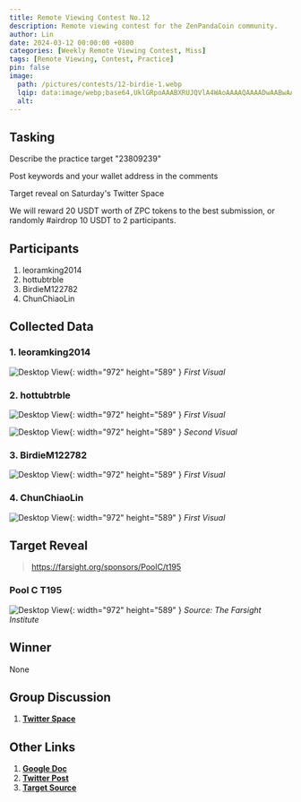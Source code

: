 ```yaml
---
title: Remote Viewing Contest No.12
description: Remote viewing contest for the ZenPandaCoin community.
author: Lin
date: 2024-03-12 00:00:00 +0800
categories: [Weekly Remote Viewing Contest, Miss]
tags: [Remote Viewing, Contest, Practice]
pin: false
image:
  path: /pictures/contests/12-birdie-1.webp
  lqip: data:image/webp;base64,UklGRpoAAABXRUJQVlA4WAoAAAAQAAAADwAABwAAQUxQSDIAAAARL0AmbZurmr57yyIiqE8oiG0bejIYEQTgqiDA9vqnsUSI6H+oAERp2HZ65qP/VIAWAFZQOCBCAAAA8AEAnQEqEAAIAAVAfCWkAALp8sF8rgRgAP7o9FDvMCkMde9PK7euH5M1m6VWoDXf2FkP3BqV0ZYbO6NA/VFIAAAA
  alt:
---
```


## Tasking

Describe the practice target "23809239"

Post keywords and your wallet address in the comments

Target reveal on Saturday's Twitter Space

We will reward 20 USDT worth of ZPC tokens to the best submission, or randomly #airdrop 10 USDT to 2 participants.


## Participants

1. leoramking2014
2. hottubtrble
3. BirdieM122782
4. ChunChiaoLin


## Collected Data

### 1. leoramking2014

![Desktop View](/pictures/contests/12-leora-1.webp){: width="972" height="589" }
_First Visual_

### 2. hottubtrble

![Desktop View](/pictures/contests/12-jeff-1.webp){: width="972" height="589" }
_First Visual_

![Desktop View](/pictures/contests/12-jeff-2.webp){: width="972" height="589" }
_Second Visual_

### 3. BirdieM122782

![Desktop View](/pictures/contests/12-birdie-1.webp){: width="972" height="589" }
_First Visual_

### 4. ChunChiaoLin

![Desktop View](/pictures/contests/12-lin-1.webp){: width="972" height="589" }
_First Visual_


## Target Reveal

> https://farsight.org/sponsors/PoolC/t195


### Pool C T195

![Desktop View](/pictures/contests/3-target-1.webp){: width="972" height="589" }
_Source: The Farsight Institute_


## Winner

None


## Group Discussion

1. [**Twitter Space**][Twitter Space]


## Other Links

1. [**Google Doc**][Google Doc]
2. [**Twitter Post**][Twitter Post]
3. [**Target Source**][Target Source]


[Google Doc]: https://docs.google.com/document/d/12lBtZRCWBjeRpzaFD7pGRx_a4BOsfcC-3OglJzFj5jw/edit
[Twitter Post]: https://x.com/ZenPandaCoin/status/1767273710753632434
[Twitter Space]: https://x.com/ZenPandaCoin/status/1769008734523810216
[Target Source]: https://farsight.org/sponsors/PoolC/jumbledpoollistC